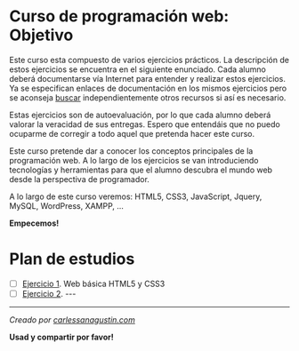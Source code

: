 # Curso de programación web: Objetivo

Este curso esta compuesto de varios ejercicios prácticos. La descripción de estos ejercicios se encuentra en el siguiente enunciado. Cada alumno deberá documentarse vía Internet para entender y realizar estos ejercicios. Ya se especifican enlaces de documentación en los mismos ejercicios pero se aconseja [buscar](https://www.google.com/) independientemente otros recursos si así es necesario.

Estas ejercicios son de autoevaluación, por lo que cada alumno deberá valorar la veracidad de sus entregas. Espero que entendáis que no puedo ocuparme de corregir a todo aquel que pretenda hacer este curso.

Este curso pretende dar a conocer los conceptos principales de la programación web. A lo largo de los ejercicios se van introduciendo tecnologías y herramientas para que el alumno descubra el mundo web desde la perspectiva de programador.

A lo largo de este curso veremos: HTML5, CSS3, JavaScript, Jquery, MySQL, WordPress, XAMPP, ...

**Empecemos!**

# Plan de estudios

- [ ] [Ejercicio 1](001/). Web básica HTML5 y CSS3
- [ ] [Ejercicio 2](002/). ---

---

*Creado por [carlessanagustin.com](http://www.carlessanagustin.com)*

**Usad y compartir por favor!**